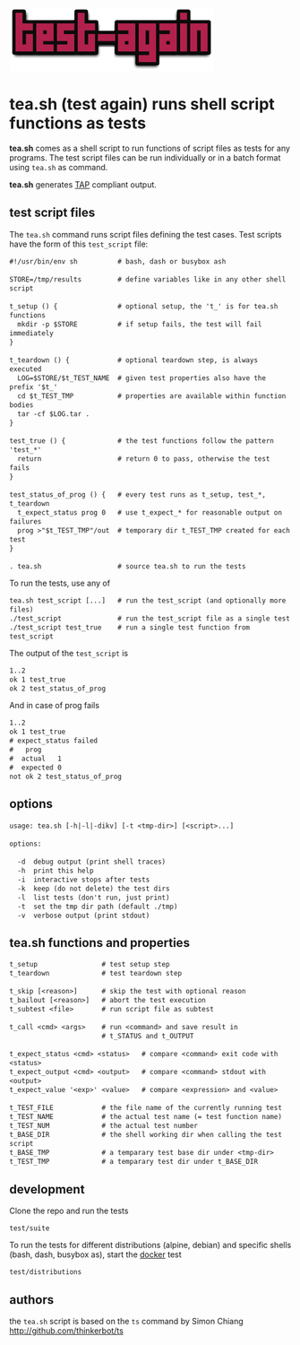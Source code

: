 ![test-again](test-again.png)

tea.sh (test again) runs shell script functions as tests
========================================================

**tea.sh** comes as a shell script to run functions of script files as tests
for any programs. The test script files can be run individually or in a batch
format using `tea.sh` as command.

**tea.sh** generates [TAP](http://testanything.org/) compliant output.

## test script files

The `tea.sh` command runs script files defining the test cases.
Test scripts have the form of this `test_script` file:
```
#!/usr/bin/env sh          # bash, dash or busybox ash

STORE=/tmp/results         # define variables like in any other shell script

t_setup () {               # optional setup, the 't_' is for tea.sh functions
  mkdir -p $STORE          # if setup fails, the test will fail immediately
}

t_teardown () {            # optional teardown step, is always executed
  LOG=$STORE/$t_TEST_NAME  # given test properties also have the prefix '$t_'
  cd $t_TEST_TMP           # properties are available within function bodies
  tar -cf $LOG.tar .
}

test_true () {             # the test functions follow the pattern 'test_*'
  return                   # return 0 to pass, otherwise the test fails
}

test_status_of_prog () {   # every test runs as t_setup, test_*, t_teardown
  t_expect_status prog 0   # use t_expect_* for reasonable output on failures
  prog >"$t_TEST_TMP"/out  # temporary dir t_TEST_TMP created for each test
}

. tea.sh                   # source tea.sh to run the tests
```

To run the tests, use any of
```
tea.sh test_script [...]   # run the test_script (and optionally more files)
./test_script              # run the test_script file as a single test
./test_script test_true    # run a single test function from test_script
```

The output of the `test_script` is
```
1..2
ok 1 test_true
ok 2 test_status_of_prog
```

And in case of prog fails
```
1..2
ok 1 test_true
# expect_status failed
#   prog
#  actual   1
#  expected 0
not ok 2 test_status_of_prog
```

## options

```
usage: tea.sh [-h|-l|-dikv] [-t <tmp-dir>] [<script>...]

options:

  -d  debug output (print shell traces)
  -h  print this help
  -i  interactive stops after tests
  -k  keep (do not delete) the test dirs
  -l  list tests (don't run, just print)
  -t  set the tmp dir path (default ./tmp)
  -v  verbose output (print stdout)
```

## tea.sh functions and properties

```
t_setup                # test setup step
t_teardown             # test teardown step

t_skip [<reason>]      # skip the test with optional reason
t_bailout [<reason>]   # abort the test execution
t_subtest <file>       # run script file as subtest

t_call <cmd> <args>    # run <command> and save result in
                       # t_STATUS and t_OUTPUT

t_expect_status <cmd> <status>   # compare <command> exit code with <status>
t_expect_output <cmd> <output>   # compare <command> stdout with <output>
t_expect_value '<exp>' <value>   # compare <expression> and <value>

t_TEST_FILE            # the file name of the currently running test
t_TEST_NAME            # the actual test name (= test function name)
t_TEST_NUM             # the actual test number
t_BASE_DIR             # the shell working dir when calling the test script
t_BASE_TMP             # a temparary test base dir under <tmp-dir>
t_TEST_TMP             # a temparary test dir under t_BASE_DIR
```

## development

Clone the repo and run the tests
```
test/suite
```

To run the tests for different distributions (alpine, debian) and specific shells
(bash, dash, busybox as), start the [docker](https://www.docker.com/) test
```
test/distributions
```

## authors

the `tea.sh` script is based on the `ts` command
by Simon Chiang http://github.com/thinkerbot/ts
